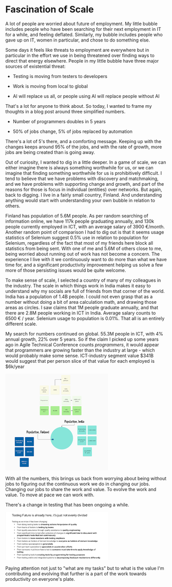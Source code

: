 # Fascination of Scale

A lot of people are worried about future of employment. My little bubble includes people who have been searching for their next employment in IT for a while, and feeling deflated. Similarly, my bubble includes people who gave up on IT, women in particular, and chose to do something else.  

Some days it feels like threats to employment are everywhere but in particular in the effort we use in being threatened over finding ways to direct that energy elsewhere. People in my little bubble have three major sources of existential threat:

* Testing is moving from testers to developers

* Work is moving from local to global

* AI will replace us all, or people using AI will replace people without AI

That's a lot for anyone to think about. So today, I wanted to frame my thoughts in a blog post around three simplified numbers.

* Number of programmers doubles in 5 years

* 50% of jobs change, 5% of jobs replaced by automation

There's a lot of 5's there, and a comforting message. Keeping up with the changes keeps around 95% of the jobs, and with the rate of growth, more jobs are being created than is going away.  

Out of curiosity, I wanted to dig in a little deeper. In a game of scale, we can either imagine there is always something worthwhile for us, or we can imagine that finding something worthwhile for us is prohibitively difficult. I tend to believe that we have problems with discovery and matchmaking, and we have problems with supporting change and growth, and part of the reasons for those is focus in individual (entities) over networks. But again, back to digging. I live in a fairly small country, Finland. And understanding anything would start with understanding your own bubble in relation to others.

Finland has population of 5.6M people. As per random searching of information online, we have 117k people graduating annually, and 130k people currently employed in ICT, with an average salary of 3900 €/month. Another random point of comparison I had to dig out is that it seems usage statistics of Selenium suggest 0.5% use in relation to population for Selenium, regardless of the fact that most of my friends here block all statistics from being sent. With one of me and 5.6M of others close to me, being worried about running out of work has not become a concern. The experience I live with it we continuously want to do more than what we have time for, and a significant productivity improvement helping us solve a few more of those persisting issues would be quite welcome.

To make sense of scale, I selected a country of many of my colleagues in the industry. The scale in which things work in India makes it easy to understand why my socials are full of friends from that corner of the world. India has a population of 1.4B people. I could not even grasp that as a number without doing a bit of area calculation math, and drawing those areas as circles. I saw claims that 1M people graduate annually, and that there are 2.8M people working in ICT in India. Average salary counts to 6500 € / year. Selenium usage to population is 0.01%. That all is an entirely different scale.

My search for numbers continued on global. 55.3M people in ICT, with 4% annual growth, 22% over 5 years. So if the claim I picked up some years ago in Agile Technical Conference counts *programmers*, it would appear that programmers are growing faster than the industry at large - which would probably make some sense. ICT-industry segment value $341B would suggest that per person slice of that value for each employed is $6k/year

![Comparison](./comparison.png)

With all the numbers, this brings us back from worrying about being without jobs to figuring out the continuous work we do in changing our jobs. Changing our jobs to share the work and value. To evolve the work and value. To move at pace we can work with.

There's a change in testing that has been ongoing a while.

![Future is here](./future.png)

Paying attention not just to "what are my tasks" but to what is the value I'm contributing and evolving that further is a part of the work towards productivity on everyone's plate.

